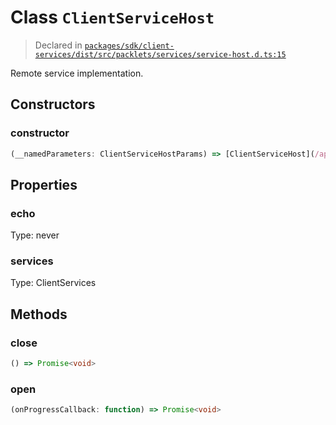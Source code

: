 # Class `ClientServiceHost`
> Declared in [`packages/sdk/client-services/dist/src/packlets/services/service-host.d.ts:15`]()


Remote service implementation.

## Constructors
### constructor
```ts
(__namedParameters: ClientServiceHostParams) => [ClientServiceHost](/api/@dxos/client/classes/ClientServiceHost)
```

## Properties
### echo
Type: never
### services
Type: ClientServices

## Methods
### close
```ts
() => Promise<void>
```
### open
```ts
(onProgressCallback: function) => Promise<void>
```